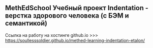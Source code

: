 ## MethEdSchool Учебный проект Indentation - верстка здорового человека (с БЭМ и семантикой)

Ссылка на работу на хостинге github.io >>> https://soullesssoldier.github.io/methed-learning-indentation-etalon/
